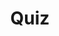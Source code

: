 ---
title: "Quiz"
passing_percentage: 70
layout: "test"
type: "test"
questions:
  - id: "q1"
    text: "What is the purpose of an AuthorizationPolicy with an empty spec in Istio?"
    type: "single-answer"
    marks: 2
    options:
      - id: "a"
        text: "To allow all traffic to all services"
      - id: "b"
        text: "To deny all traffic in the namespace"
        is_correct: true
      - id: "c"
        text: "To enable mutual TLS automatically"
  - id: "q2"
    text: "Which Istio security features help secure microservices? (Select all that apply)"
    type: "multiple-answers"
    marks: 2
    options:
      - id: "a"
        text: "AuthorizationPolicy for access control"
        is_correct: true
      - id: "b"
        text: "RequestAuthentication for identity verification"
        is_correct: true
      - id: "c"
        text: "PeerAuthentication for mutual TLS"
        is_correct: true
  - id: "q3"
    text: "What is the mTLS mode that enforces strict mutual TLS for all communications?" 
    type: "short_answer" 
    marks: 2
    correct_answer: "STRICT" 
---